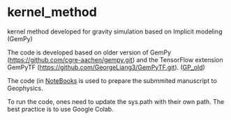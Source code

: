 # kernel_method
kernel method developed for gravity simulation based on Implicit modeling (GemPy)

The code is developed based on older version of GemPy (https://github.com/cgre-aachen/gempy.git) and the TensorFlow extension GemPyTF (https://github.com/GeorgeLiang3/GemPyTF.git). ([GP_old](/GP_old)) 

The code (in [NoteBooks](/NoteBooks) is used to prepare the submmited manuscript to Geophysics.

To run the code, ones need to update the sys.path with their own path. The best practice is to use Google Colab.
